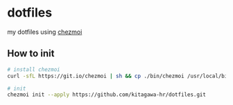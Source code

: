 # dotfiles

my dotfiles using [chezmoi](https://github.com/twpayne/chezmoi)

## How to init

```sh
# install chezmoi
curl -sfL https://git.io/chezmoi | sh && cp ./bin/chezmoi /usr/local/bin/chezmoi

# init
chezmoi init --apply https://github.com/kitagawa-hr/dotfiles.git
```
